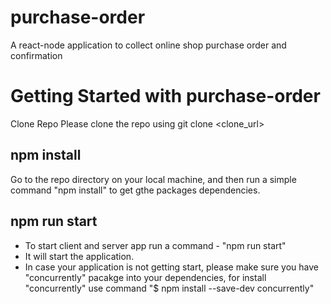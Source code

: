 # purchase-order
A react-node application to collect online shop purchase order and confirmation

# Getting Started with purchase-order

Clone Repo
Please clone the repo using git clone <clone_url>

## npm install
Go to the repo directory on your local machine, and then run a simple command "npm install" to get gthe packages dependencies.

## npm run start

- To start client and server app run a command - "npm run start"
- It will start the application.
- In case your application is not getting start, please make sure you have "concurrently" pacakge into your dependencies, for install "concurrently" use command "$ npm install --save-dev concurrently"